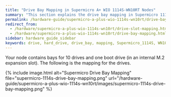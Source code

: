 ```yaml
---
title: "Drive Bay Mapping in Supermicro A+ WIO 1114S-WN10RT Nodes"
summary: "This section explains the drive bay mapping in Supermicro 1114S nodes."
permalink: /hardware-guide/supermicro-a-plus-wio-1114s-wn10rt/drive-bay-mapping.html
redirect_from:
  - /hardware/supermicro-a-plus-wio-1114s-wn10rt/drive-slot-mapping.html
  - /hardware/supermicro-a-plus-wio-1114s-wn10rt/drive-bay-mapping.html
sidebar: hardware_guide_sidebar
keywords: drive, hard_drive, drive_bay, mapping, Supermicro_1114S, WN10RT
---
```


Your node contains bays for 10 drives and one boot drive (in an internal M.2 expansion slot). The following is the mapping for the drives.

{% include image.html alt="Supermicro Drive Bay Mapping" file="supermicro-1114s-drive-bay-mapping.png" url="/hardware-guide/supermicro-a-plus-wio-1114s-wn10rt/images/supermicro-1114s-drive-bay-mapping.png" %}
